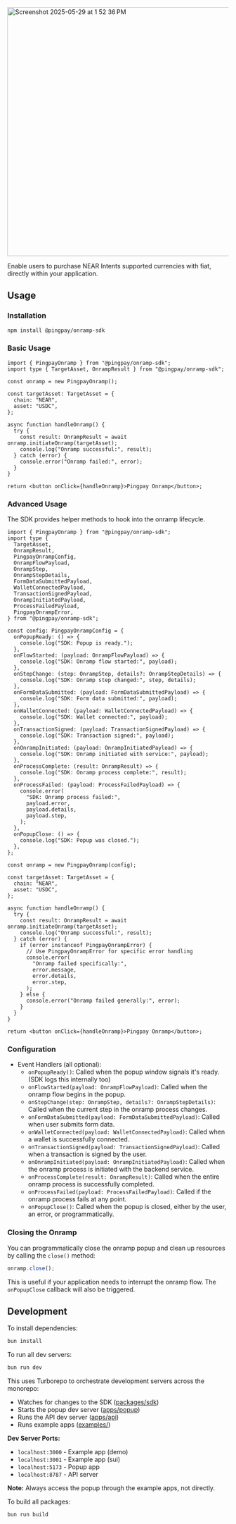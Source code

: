 <img width="565" alt="Screenshot 2025-05-29 at 1 52 36 PM" src="https://github.com/user-attachments/assets/c8a9caf3-2e20-4057-a2a1-b22c8e84473e" />

Enable users to purchase NEAR Intents supported currencies with fiat, directly within your application.

## Usage

### Installation

```bash
npm install @pingpay/onramp-sdk
```

### Basic Usage

```tsx
import { PingpayOnramp } from "@pingpay/onramp-sdk";
import type { TargetAsset, OnrampResult } from "@pingpay/onramp-sdk";

const onramp = new PingpayOnramp();

const targetAsset: TargetAsset = {
  chain: "NEAR",
  asset: "USDC",
};

async function handleOnramp() {
  try {
    const result: OnrampResult = await onramp.initiateOnramp(targetAsset);
    console.log("Onramp successful:", result);
  } catch (error) {
    console.error("Onramp failed:", error);
  }
}

return <button onClick={handleOnramp}>Pingpay Onramp</button>;
```

### Advanced Usage

The SDK provides helper methods to hook into the onramp lifecycle.

```tsx
import { PingpayOnramp } from "@pingpay/onramp-sdk";
import type {
  TargetAsset,
  OnrampResult,
  PingpayOnrampConfig,
  OnrampFlowPayload,
  OnrampStep,
  OnrampStepDetails,
  FormDataSubmittedPayload,
  WalletConnectedPayload,
  TransactionSignedPayload,
  OnrampInitiatedPayload,
  ProcessFailedPayload,
  PingpayOnrampError,
} from "@pingpay/onramp-sdk";

const config: PingpayOnrampConfig = {
  onPopupReady: () => {
    console.log("SDK: Popup is ready.");
  },
  onFlowStarted: (payload: OnrampFlowPayload) => {
    console.log("SDK: Onramp flow started:", payload);
  },
  onStepChange: (step: OnrampStep, details?: OnrampStepDetails) => {
    console.log("SDK: Onramp step changed:", step, details);
  },
  onFormDataSubmitted: (payload: FormDataSubmittedPayload) => {
    console.log("SDK: Form data submitted:", payload);
  },
  onWalletConnected: (payload: WalletConnectedPayload) => {
    console.log("SDK: Wallet connected:", payload);
  },
  onTransactionSigned: (payload: TransactionSignedPayload) => {
    console.log("SDK: Transaction signed:", payload);
  },
  onOnrampInitiated: (payload: OnrampInitiatedPayload) => {
    console.log("SDK: Onramp initiated with service:", payload);
  },
  onProcessComplete: (result: OnrampResult) => {
    console.log("SDK: Onramp process complete:", result);
  },
  onProcessFailed: (payload: ProcessFailedPayload) => {
    console.error(
      "SDK: Onramp process failed:",
      payload.error,
      payload.details,
      payload.step,
    );
  },
  onPopupClose: () => {
    console.log("SDK: Popup was closed.");
  },
};

const onramp = new PingpayOnramp(config);

const targetAsset: TargetAsset = {
  chain: "NEAR",
  asset: "USDC",
};

async function handleOnramp() {
  try {
    const result: OnrampResult = await onramp.initiateOnramp(targetAsset);
    console.log("Onramp successful:", result);
  } catch (error) {
    if (error instanceof PingpayOnrampError) {
      // Use PingpayOnrampError for specific error handling
      console.error(
        "Onramp failed specifically:",
        error.message,
        error.details,
        error.step,
      );
    } else {
      console.error("Onramp failed generally:", error);
    }
  }
}

return <button onClick={handleOnramp}>Pingpay Onramp</button>;
```

### Configuration

- Event Handlers (all optional):
  - `onPopupReady()`: Called when the popup window signals it's ready. (SDK logs this internally too)
  - `onFlowStarted(payload: OnrampFlowPayload)`: Called when the onramp flow begins in the popup.
  - `onStepChange(step: OnrampStep, details?: OnrampStepDetails)`: Called when the current step in the onramp process changes.
  - `onFormDataSubmitted(payload: FormDataSubmittedPayload)`: Called when user submits form data.
  - `onWalletConnected(payload: WalletConnectedPayload)`: Called when a wallet is successfully connected.
  - `onTransactionSigned(payload: TransactionSignedPayload)`: Called when a transaction is signed by the user.
  - `onOnrampInitiated(payload: OnrampInitiatedPayload)`: Called when the onramp process is initiated with the backend service.
  - `onProcessComplete(result: OnrampResult)`: Called when the entire onramp process is successfully completed.
  - `onProcessFailed(payload: ProcessFailedPayload)`: Called if the onramp process fails at any point.
  - `onPopupClose()`: Called when the popup is closed, either by the user, an error, or programmatically.

### Closing the Onramp

You can programmatically close the onramp popup and clean up resources by calling the `close()` method:

```typescript
onramp.close();
```

This is useful if your application needs to interrupt the onramp flow.
The `onPopupClose` callback will also be triggered.

## Development

To install dependencies:

```bash
bun install
```

To run all dev servers:

```bash
bun run dev
```

This uses Turborepo to orchestrate development servers across the monorepo:

- Watches for changes to the SDK ([packages/sdk](./packages/sdk))
- Starts the popup dev server ([apps/popup](./apps/popup))
- Runs the API dev server ([apps/api](./apps/api))
- Runs example apps ([examples/](./examples/))

**Dev Server Ports:**

- `localhost:3000` - Example app (demo)
- `localhost:3001` - Example app (sui)
- `localhost:5173` - Popup app
- `localhost:8787` - API server

**Note:** Always access the popup through the example apps, not directly.

To build all packages:

```bash
bun run build
```
